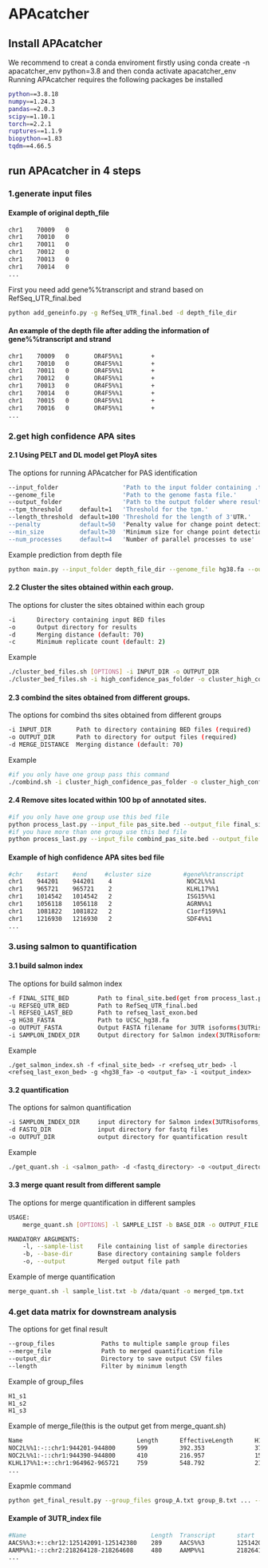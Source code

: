 # APAcatcher

## Install APAcatcher
We recommend to creat a conda enviroment firstly using conda create -n apacatcher_env python=3.8 and then conda activate apacatcher_env
Running APAcatcher requires the following packages be installed
```bash
python==3.8.18
numpy==1.24.3
pandas==2.0.3
scipy==1.10.1
torch==2.2.1
ruptures==1.1.9
biopython==1.83
tqdm==4.66.5
```
## run APAcatcher in 4 steps
### 1.generate input files
#### Example of original depth_file
```bash
chr1    70009   0
chr1    70010   0
chr1    70011   0
chr1    70012   0
chr1    70013   0
chr1    70014   0
...
```
First you need add gene%%transcript and strand based on RefSeq_UTR_final.bed
```bash
python add_geneinfo.py -g RefSeq_UTR_final.bed -d depth_file_dir
```
#### An example of the depth file after adding the information of gene%%transcript and strand
```bash
chr1    70009   0       OR4F5%%1        +
chr1    70010   0       OR4F5%%1        +
chr1    70011   0       OR4F5%%1        +
chr1    70012   0       OR4F5%%1        +
chr1    70013   0       OR4F5%%1        +
chr1    70014   0       OR4F5%%1        +
chr1    70015   0       OR4F5%%1        +
chr1    70016   0       OR4F5%%1        +
...
```
### 2.get high confidence APA sites
#### 2.1 Using PELT and DL model get PloyA sites
The options for running APAcatcher for PAS identification
```bash
--input_folder                  'Path to the input folder containing .txt files.'
--genome_file                   'Path to the genome fasta file.'
--output_folder                 'Path to the output folder where results will be saved.'
--tpm_threshold     default=1   'Threshold for the tpm.'
--length_threshold  default=100 'Threshold for the length of 3'UTR.'
--penalty           default=50  'Penalty value for change point detection.'
--min_size          default=30  'Minimum size for change point detection.'
--num_processes     default=4   'Number of parallel processes to use'
```
Example prediction from depth file
```bash
python main.py --input_folder depth_file_dir --genome_file hg38.fa --output_folder high_confidence_pas_folder
```
#### 2.2 Cluster the sites obtained within each group.
The options for cluster the sites obtained within each group
```bash
-i      Directory containing input BED files
-o      Output directory for results
-d      Merging distance (default: 70)
-c      Minimum replicate count (default: 2)
```
Example
```bash
./cluster_bed_files.sh [OPTIONS] -i INPUT_DIR -o OUTPUT_DIR
./cluster_bed_files.sh -i high_confidence_pas_folder -o cluster_high_confidence_pas_folder
```
#### 2.3 combind the sites obtained from different groups.
The options for combind ths sites obtained from different groups
```bash
-i INPUT_DIR       Path to directory containing BED files (required)
-o OUTPUT_DIR      Path to directory for output files (required)
-d MERGE_DISTANCE  Merging distance (default: 70)
```
Example
```bash
#if you only have one group pass this command
./combind.sh -i cluster_high_confidence_pas_folder -o cluster_high_confidence_pas_folder/combind
```
#### 2.4 Remove sites located within 100 bp of annotated sites.
```bash
#if you only have one group use this bed file
python process_last.py --input_file pas_site.bed --output_file final_site_for_quantification.bed
#if you have more than one group use this bed file
python process_last.py --input_file combind_pas_site.bed --output_file final_site_for_quantification.bed
```
#### Example of high confidence APA sites bed file
```bash
#chr    #start    #end     #cluster size         #gene%%transcript     #strand
chr1    944201    944201    4                     NOC2L%%1              -
chr1    965721    965721    2                     KLHL17%%1             +
chr1    1014542   1014542   2                     ISG15%%1              +
chr1    1056118   1056118   2                     AGRN%%1               +
chr1    1081822   1081822   2                     C1orf159%%1           -
chr1    1216930   1216930   2                     SDF4%%1               -
...
```
### 3.using salmon to quantification
#### 3.1 build salmon index
The options for build salmon index
```bash
-f FINAL_SITE_BED        Path to final_site.bed(get from process_last.py)
-u REFSEQ_UTR_BED        Path to RefSeq_UTR_final.bed
-l REFSEQ_LAST_BED       Path to refseq_last_exon.bed
-g HG38_FASTA            Path to UCSC_hg38.fa
-o OUTPUT_FASTA          Output FASTA filename for 3UTR isoforms(3UTRisoforms.fa)
-i SAMPLON_INDEX_DIR     Output directory for Salmon index(3UTRisoforms_library)
```
Example
```
./get_salmon_index.sh -f <final_site_bed> -r <refseq_utr_bed> -l <refseq_last_exon_bed> -g <hg38_fa> -o <output_fa> -i <output_index>
```
#### 3.2 quantification
The options for salmon quantification

```bash
-i SAMPLON_INDEX_DIR     input directory for Salmon index(3UTRisoforms_library)
-d FASTQ_DIR             input directory for fastq files
-o OUTPUT_DIR            output directory for quantification result
```
Example
```bash
./get_quant.sh -i <salmon_path> -d <fastq_directory> -o <output_directory>
```

#### 3.3 merge quant result from different sample
The options for merge quantification in different samples
```bash
USAGE:
    merge_quant.sh [OPTIONS] -l SAMPLE_LIST -b BASE_DIR -o OUTPUT_FILE

MANDATORY ARGUMENTS:
    -l, --sample-list    File containing list of sample directories
    -b, --base-dir       Base directory containing sample folders
    -o, --output         Merged output file path
```
Example of merge quantification
```bash
merge_quant.sh -l sample_list.txt -b /data/quant -o merged_tpm.txt
```
### 4.get data matrix for downstream analysis
The options for get final result
```bash
--group_files             Paths to multiple sample group files
--merge_file              Path to merged quantification file
--output_dir              Directory to save output CSV files
--length                  Filter by minimum length
```
Example of group_files
```bash
H1_s1
H1_s2
H1_s3
```
Example of merge_file(this is the output get from merge_quant.sh)
```bash
Name                                Length      EffectiveLength      H1_s1_TPM       H1_s2_TPM       H1_s3_TPM
NOC2L%%1:-::chr1:944201-944800      599         392.353              373.453708      276.501184      359.036391
NOC2L%%1:-::chr1:944390-944800      410         216.957              158.405402      216.308677      134.883203
KLHL17%%1:+::chr1:964962-965721     759         548.792              21.974720       25.823593       29.751596
...
```
Exapmle command
```bash
python get_final_result.py --group_files group_A.txt group_B.txt ... --merge_file final_quant_result.txt --output_dir final_result 
```
#### Example of 3UTR_index file
```bash
#Name                                   Length  Transcript      start           end           strand    sample1_indexUTR        sample2_indexUTR          sample3_indexUTR
AACS%%3:+::chr12:125142091-125142380    289     AACS%%3         125142091       125142380     +         0.6331098039907349      0.8141000731552296        0.6945178987151257
AAMP%%1:-::chr2:218264128-218264608     480     AAMP%%1         218264128       218264608     -         0.9140432121116838      0.9762385375962184        0.9821115355165274
...
```
